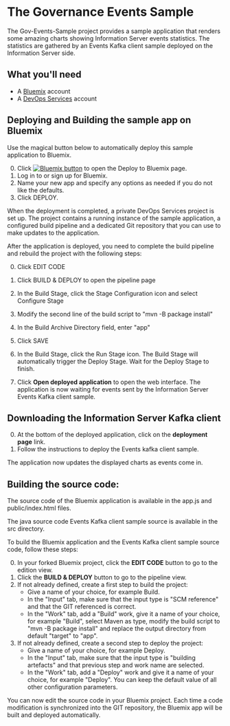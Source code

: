 # The Governance Events Sample

The Gov-Events-Sample project provides a sample application that renders some amazing charts showing Information Server events statistics. The statistics are gathered by an Events Kafka client sample deployed on the Information Server side.

## What you'll need

* A [Bluemix](https://developer.ibm.com/sso/bmregistration?lang=en_US&ca=dw-_-bluemix-_-wa-simplenode1-app-_-article) account
* A [DevOps Services](https://hub.jazz.net/?utm_source=dw&utm_campaign=bluemix&utm_content=wa-simplenode1-app&utm_medium=article) account

## Deploying and Building the sample app on Bluemix

Use the magical button below to automatically deploy this sample application to Bluemix. 

0. Click <a href="https://bluemix.net/deploy?repository=https://github.com/grassmik/governance-events" target="_blank"><img src="http://bluemix.net/deploy/button.png" alt="Bluemix button" /></a> to open the Deploy to Bluemix page.
0. Log in to or sign up for Bluemix.
0. Name your new app and specify any options as needed if you do not like the defaults.
0. Click DEPLOY.

When the deployment is completed, a private DevOps Services project is set up. The project contains a running instance of the sample application, a configured build pipeline and a dedicated Git repository that you can use to make updates to the application.

After the application is deployed, you need to complete the build pipeline and rebuild the project with the following steps:

0. Click EDIT CODE
0. Click BUILD & DEPLOY to open the pipeline page
0. In the Build Stage, click the Stage Configuration icon and select Configure Stage
0. Modify the second line of the build script to "mvn -B package install"
0. In the Build Archive Directory field, enter "app"
0. Click SAVE
0. In the Build Stage, click the Run Stage icon. The Build Stage will automatically trigger the Deploy Stage. Wait for the Deploy Stage to finish.




0. Click **Open deployed application** to open the web interface. The application is now waiting for events sent by the Information Server Events Kafka client sample.

## Downloading the Information Server Kafka client

0. At the bottom of the deployed application, click on the **deployment page** link.
0. Follow the instructions to deploy the Events kafka client sample.

The application now updates the displayed charts as events come in.

## Building the source code:

The source code of the Bluemix application is available in the app.js and public/index.html files. 

The java source code Events Kafka client sample source is available in the src directory.

To build the Bluemix application and the Events Kafka client sample source code, follow these steps:

0. In your forked Bluemix project, click the **EDIT CODE** button to go to the edition view.
0. Click the **BUILD & DEPLOY** button to go to the pipeline view.
0. If not already defined, create a first step to build the project:
   * Give a name of your choice, for example Build.
   * In the "Input" tab, make sure that the input type is "SCM reference" and that the GIT referenced is correct.
   * In the "Work" tab, add a "Build" work, give it a name of your choice, for example "Build", select Maven as type, modify the build script to "mvn -B package install" and replace the output directory from default "target" to "app".
0. If not already defined, create a second step to deploy the project:
   * Give a name of your choice, for example Deploy.
   * In the "Input" tab, make sure that the input type is "building artefacts" and that previous step and work name are selected.
   * In the "Work" tab, add a "Deploy" work and give it a name of your choice, for example "Deploy". You can keep the default value of all other configuration parameters.

You can now edit the source code in your Bluemix project. Each time a code modification is synchronized into the GIT repository, the Bluemix app will be built and deployed automatically.
